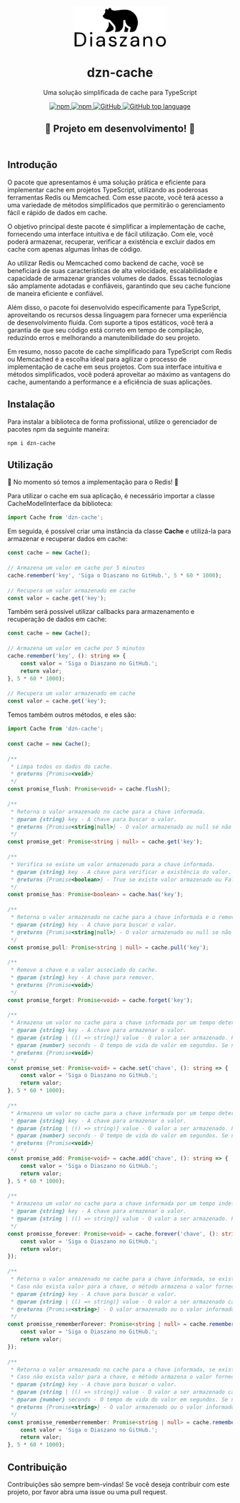 <header>
<div align="center">

<a href="https://github.com/Diaszano">
    <img src="docs/assets/logo.svg" alt="logo" height="90" align="center">
</a>

<h1 align="center">dzn-cache</h1>

<p>Uma solução simplificada de cache para TypeScript</p>

<a href="https://www.npmjs.com/package/dzn-cache">
    <img alt="npm" src="https://img.shields.io/npm/v/dzn-cache?color=green">
</a>

<a href="https://www.npmjs.com/package/dzn-cache">
    <img alt="npm" src="https://img.shields.io/npm/dt/dzn-cache?color=green">
</a>

<a href="https://github.com/Diaszano/dzn-cache">
    <img alt="GitHub" src="https://img.shields.io/github/license/diaszano/dzn-cache?color=green">
</a>

<a href="https://github.com/Diaszano/dzn-cache">
    <img alt="GitHub top language" src="https://img.shields.io/github/languages/top/diaszano/dzn-cache?color=green">
</a>

<h2>🚧 Projeto em desenvolvimento! 🚧</h2>

</div>
</header>

## Introdução

O pacote que apresentamos é uma solução prática e eficiente para implementar cache em projetos TypeScript, utilizando as
poderosas ferramentas Redis ou Memcached. Com esse pacote, você terá acesso a uma variedade de métodos simplificados que
permitirão o gerenciamento fácil e rápido de dados em cache.

O objetivo principal deste pacote é simplificar a implementação de cache, fornecendo uma interface intuitiva e de fácil
utilização. Com ele, você poderá armazenar, recuperar, verificar a existência e excluir dados em cache com apenas
algumas linhas de código.

Ao utilizar Redis ou Memcached como backend de cache, você se beneficiará de suas características de alta velocidade,
escalabilidade e capacidade de armazenar grandes volumes de dados. Essas tecnologias são amplamente adotadas e
confiáveis, garantindo que seu cache funcione de maneira eficiente e confiável.

Além disso, o pacote foi desenvolvido especificamente para TypeScript, aproveitando os recursos dessa linguagem para
fornecer uma experiência de desenvolvimento fluída. Com suporte a tipos estáticos, você terá a garantia de que seu
código está correto em tempo de compilação, reduzindo erros e melhorando a manutenibilidade do seu projeto.

Em resumo, nosso pacote de cache simplificado para TypeScript com Redis ou Memcached é a escolha ideal para agilizar o
processo de implementação de cache em seus projetos. Com sua interface intuitiva e métodos simplificados, você poderá
aproveitar ao máximo as vantagens do cache, aumentando a performance e a eficiência de suas aplicações.

## Instalação

Para instalar a biblioteca de forma profissional, utilize o gerenciador de pacotes npm da seguinte maneira:

```shell
npm i dzn-cache
```

## Utilização

🚧 No momento só temos a implementação para o Redis! 🚧

Para utilizar o cache em sua aplicação, é necessário importar a
classe CacheModelInterface da biblioteca:

```typescript
import Cache from 'dzn-cache';
```

Em seguida, é possível criar uma instância da classe **Cache** e utilizá-la para
armazenar e recuperar dados em cache:

```typescript
const cache = new Cache();

// Armazena um valor em cache por 5 minutos
cache.remember('key', 'Siga o Diaszano no GitHub.', 5 * 60 * 1000);

// Recupera um valor armazenado em cache
const valor = cache.get('key');
```

Também será possível utilizar callbacks para armazenamento e recuperação de dados em cache:

```typescript
const cache = new Cache();

// Armazena um valor em cache por 5 minutos
cache.remember('key', (): string => {
    const valor = 'Siga o Diaszano no GitHub.';
    return valor;
}, 5 * 60 * 1000);

// Recupera um valor armazenado em cache
const valor = cache.get('key');
```

Temos também outros métodos, e eles são:

```typescript
import Cache from 'dzn-cache';

const cache = new Cache();

/**
 * Limpa todos os dados do cache.
 * @returns {Promise<void>}
 */
const promise_flush: Promise<void> = cache.flush();

/**
 * Retorna o valor armazenado no cache para a chave informada.
 * @param {string} key - A chave para buscar o valor.
 * @returns {Promise<string|null>} - O valor armazenado ou null se não houver valor para a chave.
 */
const promise_get: Promise<string | null> = cache.get('key');

/**
 * Verifica se existe um valor armazenado para a chave informada.
 * @param {string} key - A chave para verificar a existência do valor.
 * @returns {Promise<boolean>} - True se existe valor armazenado ou False caso contrário.
 */
const promise_has: Promise<boolean> = cache.has('key');

/**
 * Retorna o valor armazenado no cache para a chave informada e o remove do cache.
 * @param {string} key - A chave para buscar o valor.
 * @returns {Promise<string|null>} - O valor armazenado ou null se não houver valor para a chave.
 */
const promise_pull: Promise<string | null> = cache.pull('key');

/**
 * Remove a chave e o valor associado do cache.
 * @param {string} key - A chave para remover.
 * @returns {Promise<void>}
 */
const promise_forget: Promise<void> = cache.forget('key');

/**
 * Armazena um valor no cache para a chave informada por um tempo determinado.
 * @param {string} key - A chave para armazenar o valor.
 * @param {string | (() => string)} value - O valor a ser armazenado. Pode ser uma string ou um callback que retorna uma string.
 * @param {number} seconds - O tempo de vida do valor em segundos. Se não for informado, o valor será armazenado indefinidamente.
 * @returns {Promise<void>}
 */
const promise_set: Promise<void> = cache.set('chave', (): string => {
    const valor = 'Siga o Diaszano no GitHub.';
    return valor;
}, 5 * 60 * 1000);

/**
 * Armazena um valor no cache para a chave informada por um tempo determinado caso não exista.
 * @param {string} key - A chave para armazenar o valor.
 * @param {string | (() => string)} value - O valor a ser armazenado. Pode ser uma string ou um callback que retorna uma string.
 * @param {number} seconds - O tempo de vida do valor em segundos. Se não for informado, o valor será armazenado indefinidamente.
 * @returns {Promise<void>}
 */
const promise_add: Promise<void> = cache.add('chave', (): string => {
    const valor = 'Siga o Diaszano no GitHub.';
    return valor;
}, 5 * 60 * 1000);

/**
 * Armazena um valor no cache para a chave informada por um tempo indefinido.
 * @param {string} key - A chave para armazenar o valor.
 * @param {string | (() => string)} value - O valor a ser armazenado. Pode ser uma string ou um callback que retorna uma string.
 */
const promisse_forever: Promise<void> = cache.forever('chave', (): string => {
    const valor = 'Siga o Diaszano no GitHub.';
    return valor;
});

/**
 * Retorna o valor armazenado no cache para a chave informada, se existir.
 * Caso não exista valor para a chave, o método armazena o valor fornecido no cache por um tempo indeterminado e retorna-o.
 * @param {string} key - A chave para buscar o valor.
 * @param {string | (() => string)} value - O valor a ser armazenado caso não exista valor para a chave. Pode ser uma string ou um callback que retorna uma string.
 * @returns {Promise<string>} - O valor armazenado ou o valor informado.
 */
const promisse_rememberForever: Promise<string | null> = cache.rememberForever('chave', (): string => {
    const valor = 'Siga o Diaszano no GitHub.';
    return valor;
});

/**
 * Retorna o valor armazenado no cache para a chave informada, se existir.
 * Caso não exista valor para a chave, o método armazena o valor fornecido no cache por um tempo determinado e retorna-o.
 * @param {string} key - A chave para buscar o valor.
 * @param {string | (() => string)} value - O valor a ser armazenado caso não exista valor para a chave.
 * @param {number} seconds - O tempo de vida do valor em segundos. Se não for informado, o valor será armazenado indefinidamente.
 * @returns {Promise<string>} - O valor armazenado ou o valor informado.
 */
const promisse_rememberremember: Promise<string | null> = cache.remember('chave', (): string => {
    const valor = 'Siga o Diaszano no GitHub.';
    return valor;
}, 5 * 60 * 1000);

```

## Contribuição

Contribuições são sempre bem-vindas! Se você deseja contribuir com
este projeto, por favor abra uma issue ou uma pull request.
